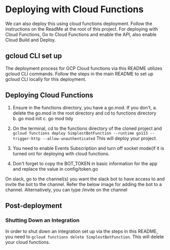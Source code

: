 # Deploying with Cloud Functions
We can also deploy this using cloud functions deployment.
Follow the instructions on the ReadMe at the root of this project.
For deploying with Cloud Functions, Go to Cloud Functions and enable the API, also enable Cloud Build and Deploy.

## gcloud CLI set up
The deployment process for GCP Cloud functions via this README utilizes gcloud CLI commands. Follow the steps in the main README to set up gcloud CLI locally for this deployment.


## Deploying Cloud Functions
1. Ensure in the functions directory, you have a go.mod. If you don't, 
   a. delete the go.mod in the root directory and cd to functions directory<br>
   b. go mod init
   c. go mod tidy
1. On the terminal, cd to the functions directory of the cloned project and `gcloud functions deploy SimplestBotFunction --runtime go113 --trigger-http --allow-unauthenticated`
   This will deploy your project.
   
2. You need to enable Events Subscription and turn off socket mode(if it is turned on) for deploying with cloud functions.

3. Don't forget to copy the BOT_TOKEN in basic information for the app and replace the value in config/token.go

On slack, go to the channel(s) you want the slack bot to have access to and invite the bot to the channel. Refer the below image for adding the bot to a channel. Alternatively, you can type /invite on the channel

## Post-deployment

### Shutting Down an Integration

In order to shut down an integration set up via the steps in this README, you need to ` gcloud functions delete SimplestBotFunction `. This will delete your cloud functions.